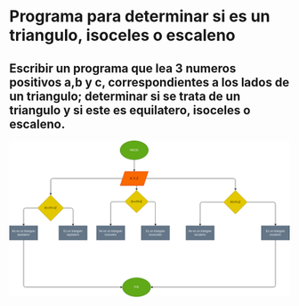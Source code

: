 # Programa para determinar si es un triangulo, isoceles o escaleno

## Escribir un programa que lea 3 numeros positivos a,b y c, correspondientes a los lados de un triangulo; determinar si se trata de un triangulo y si este es equilatero, isoceles o escaleno. 

![Diagrama de flujo](diagrama.png "Diagrama de flujo")

